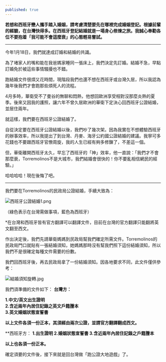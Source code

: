 ```yaml
---
published: true
---
```

**若想和西班牙戀人攜手踏入婚姻，請考慮清楚要先在哪裡完成婚姻登記。根據前輩的經驗，在台灣快得多。在西班牙登記結婚就是一場身心修煉之旅。我誠心奉勸各位不要抱着「我可能不會這麼衰」的心態輕易嘗試。**

**********

今年1月18日，我們就達成訂婚和結婚的共識。

為了堵家人的嘴和能在我爸媽家睡同一張床上，我們決定先訂婚。結婚不急，早點訂婚免於被這些事情騷擾也不錯。

跑結婚文件很煩又花時間，現階段我們也還不想在西班牙或台灣久居，所以我認為幾年後我們才會跑那些煩死人的流程。

4月多時，華衛受不了曼谷的無聊和悶熱，他想回歐洲享受相對沒那麼炎熱的夏季。後來又因我的護照，讓六年不曾久居歐洲的華衛下定決心回西班牙公證結婚，並居住兩年。

就這樣，我們要在西班牙公證結婚了。

自從決定要在西班牙公證結婚以後，我們吵了幾次架。因為我實在不想體驗西班牙的辦事效率，所以我提出了到台灣、丹麥、海牙公約國公證結婚的建議。我寧可多花錢也不要跟西班牙官僚周旋，我的人生已經有夠多修鍊了，不差這一個。

但，華衛離開西班牙太久，早忘了西班牙的「神」效率，他一直說：「我們才不會那麼衰，Torremolinos不是大城市，我們結婚會很快的！你不要亂相信網民的經驗。」

哈哈哈哈！現在後悔了吧。

**********

我們要在Torremolinos的民政局公證結婚，手續大致為：

![西班牙公證結婚1.png]({{site.baseurl}}/images/西班牙公證結婚1.png)




（綠色表示在台灣需做事項，藍色為西班牙）

*在台灣和西班牙皆有官方翻譯可以翻譯文件，目前在台灣的官方翻譯只能翻將英文翻至西文。


作出決定後，我們先請華衛媽媽到民政局幫我們確定所需文件。Torremolinos的民政局門口就貼有一張結婚須知，她媽媽那時沒有幫我們照下這份結婚須知，所以我們不是很確定每種文件需要的份數。

我們回西班牙後，再去民政局拿了一份結婚須知。因各地要求不同，此文件僅供參考：

![結婚須知旋轉.jpg]({{site.baseurl}}/images/結婚須知旋轉.jpg)




我們須準備的文件如下：
**台灣方：**

**1.中文/英文出生證明  
2.含近兩年內居住記錄之英文戶籍謄本  
3.英文婚姻狀態宣誓書**  

**以上文件各須一份正本，其須經由兩次公證，並請官方翻譯翻成西文。**

**西班牙方：
**1.出生證明
2.婚姻狀態宣誓書
3.含近兩年內居住記錄之戶籍謄本**  

**以上也各須一份正本。**

確定須要的文件後，接下來就是回台灣做「跑公證大地遊戲」了。
